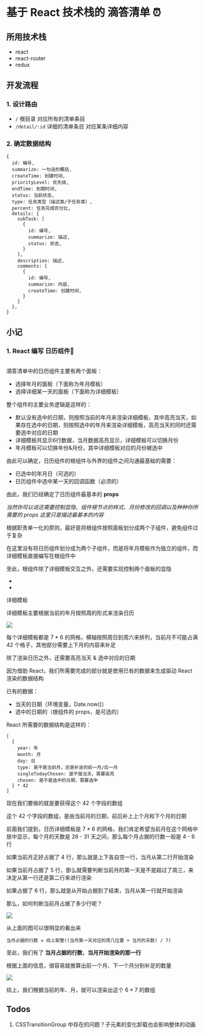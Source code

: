 # 基于 React 技术栈的 滴答清单 ⏰

## 所用技术栈

- react
- react-router
- redux

## 开发流程

### 1. 设计路由

- `/` 根目录 对应所有的清单条目
- `/detail/:id` 详细的清单条目 对应某条详细内容

### 2. 确定数据结构

```
{
  id: 编号,
  summarize: 一句话的概括,
  createTime: 创建时间,
  priorityLevel: 优先级,
  endTime: 到期时间,
  status: 当前状态,
  type: 任务类型（描述类/子任务类）,
  percent: 任务完成百分比,
  details: {
    subTask: [
      {
        id: 编号,
        summarize: 描述,
        status: 状态,
      }
    ],
    description: 描述,
    comments: [
      {
        id: 编号,
        summarize: 内容,
        createTime: 创建时间,
      }
    ]
  },
}
```

## 小记

### 1. React 编写 日历组件📅

![]()

滴答清单中的日历组件主要有两个面板：

- 选择年月的面板（下面称为年月模板）
- 选择详细某一天的面板（下面称为详细模板）

整个组件的主要业务逻辑是这样的：

- 默认没有选中的日期，则按照当前的年月来渲染详细模板，其中高亮当天，如果存在选中的日期，则按照选中的年月来渲染详细模板，高亮当天的同时还需要选中对应的日期
- 详细模板共显示6行数据，当月数据高亮显示，详细模板可以切换月份
- 年月模板可以切换年份&月份，其中详细模板对应的月份被选中

由此可以确定，日历组件的根组件与外界的组件之间沟通最基础的需要：

- 已选中的年月日（可选的）
- 日历组件中选中某一天的回调函数（必须的）

由此，我们已经确定了日历组件最基本的 **props**

*当然你可以说还需要控制显隐、组件根节点的样式、月份修改的回调以及种种你所需要的 props 这里只是描述最基本的内容*

根据职责单一化的原则，最好是将根组件按照面板划分成两个子组件，避免组件过于复杂

在这里没有将日历组件划分成为两个子组件，而是将年月模板作为独立的组件，而详细模板直接编写在根组件中

至此，根组件除了详细模板交互之外，还需要实现控制两个面板的显隐

- <Calendar />
- <YearMonthCalendar />

详细模板

详细模板主要根据当前的年月按照周的形式来渲染日历

![](详细模板的概念图)

每个详细模板都是 7 * 6 的网格，横轴按照周日到周六来排列，当前月不可能占满 42 个格子，其他部分需要上下月的内容来补足

除了渲染日历之外，还需要高亮当天 & 选中对应的日期

因为借助 React，我们所需要完成的部分就是使用已有的数据来生成驱动 React 渲染的数据结构

已有的数据：

- 当天的日期（环境变量，Date.now()）
- 选中的日期的（根组件的 props，是可选的）

React 所需要的数据结构是这样的：

```
[
  {
    year: 年
    month: 月
    day: 日
    type: 是不是当前月，还是补足的前一月/后一月
    singleTodayChosen: 是不是当天，需要高亮 
    chosen: 是不是选中的日期，需要选中
  } * 42
]
```

现在我们要做的就是要获得这个 42 个字段的数组

这个 42 个字段的数组，是由当前月的日期，前后补上上个月和下个月的日期

前面我们提到，日历详细模板是 7 * 6 的网格，我们肯定希望当前月在这个网格中居中显示，每个月的天数是 28 - 31 天之间，那么每个月占据的行数一般是 4 - 6 行

如果当前月正好占据了 4 行，那么就是上下各自空一行，当月从第二行开始渲染

如果当前月占据了 5 行，那么就需要判断当前月的第一天是不是超过了周三，来决定从第一行还是第二行来进行渲染

如果占据了 6 行，那么就是从开始占据到了结束，当月从第一行就开始渲染

那么，如何判断当前月占据了多少行呢？

![](分析占据行的问题)

从上面的图可以很明显的看出来

`当月占据的行数 = 向上取整((当月第一天对应的周几位置 + 当月的天数) / 7)`

至此，我们有了 **当月占据的行数**，**当月开始渲染的那一行**

根据上面的信息，很容易就推算出前一个月、下一个月分别补足的数量

![](流程图)

综上，我们根据当前的年、月，就可以渲染出这个 6 * 7 的数组

## Todos

1. CSSTransitionGroup 中存在的问题？子元素的变化卸载也会影响整体的动画
